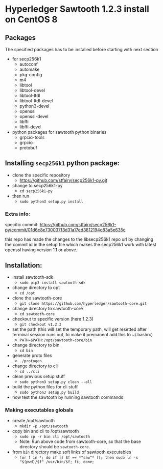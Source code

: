 # Hyperledger Sawtooth 1.2.3 install on CentOS 8

## Packages
The specified packages has to be installed before starting with next section

- for secp256k1
    - autoconf
    - automake
    - pkg-config
    - m4
    - libtool
    - libtool-devel
    - libtool-ltdl
    - libtool-ltdl-devel
    - python3-devel
    - openssl
    - openssl-devel
    - libffi
    - libffi-devel
- python packages for sawtooth python binaries
    - grpcio-tools
    - grpcio
    - protobuf

## Installing `secp256k1` python package:

- clone the specific repository
    - https://github.com/stfairy/secp256k1-py.git
- change to secp256k1-py
    - `cd secp256k1-py`
- then run
    - `sudo python3 setup.py install`

### Extra info:
specific commit:
https://github.com/stfairy/secp256k1-py/commit/01d6c8e730037f3d31a17ed3812194c83a5e635c

this repo has made the changes to the libsecp256k1 repo url by changing the commit id in the setup file which makes the secp256k1 work with latest openssl having version 1.1 or above.

## Installation:
- Install sawtooth-sdk
    - `sudo pip3 install sawtooth-sdk`
- change directory to opt
    - `cd /opt`
- clone the sawtooth-core
    - `git clone https://github.com/hyperledger/sawtooth-core.git`
- change directory to sawtooth-core
    - `cd sawtooth-core`
- checkout to specific version (here 1.2.3)
    - `git checkout v1.2.3`
- set the path (this will set the temporary path, will get resetted after terminal session runs out, to make it premanent add this to ~/.bashrc)
    - `PATH=$PATH:/opt/sawtooth-core/bin`
- change directory to bin
    - `cd bin`
- generate proto files
    - `./protogen`
- change directory to cli
    - `cd ../cli`
- clean previous setup stuff
    - `sudo python3 setup.py clean --all`
- build the python files for cli stuff
    - `sudo python3 setup.py build`
- now test the sawtooth by running sawtooth commands

### Making executables globals

- create /opt/sawtooth
    - `mkdir -p /opt/sawtooth`
- copy bin and cli to /opt/sawtooth
    - `sudo cp -r bin cli /opt/sawtooth`
    - Note: Run above code from sawtooth-core, so that the base directory should be `sawtooth-core`.
- from `bin` directory make soft links of sawtooth executables
    - `for f in *; do if [[ $f == *"saw"* ]]; then sudo ln -s "$(pwd)/$f" /usr/bin/$f; fi; done;`
